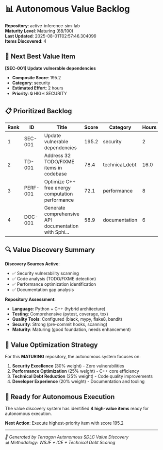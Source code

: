 # 📊 Autonomous Value Backlog

**Repository**: active-inference-sim-lab  
**Maturity Level**: Maturing (68/100)  
**Last Updated**: 2025-08-01T02:57:46.304099  
**Items Discovered**: 4

## 🚀 Next Best Value Item

**[SEC-001] Update vulnerable dependencies**
- **Composite Score**: 195.2
- **Category**: security
- **Estimated Effort**: 2 hours
- **Priority**: 🔒 HIGH SECURITY

## 📋 Prioritized Backlog

| Rank | ID | Title | Score | Category | Hours | Priority |
|------|-----|--------|--------|----------|--------|----------|
| 1 | SEC-001 | Update vulnerable dependencies | 195.2 | security | 2 | 🔒 HIGH SECURITY |
| 2 | TD-001 | Address 32 TODO/FIXME items in codebase | 78.4 | technical_debt | 16.0 | MEDIUM |
| 3 | PERF-001 | Optimize C++ free energy computation performance | 72.1 | performance | 8 | MEDIUM |
| 4 | DOC-001 | Generate comprehensive API documentation with Sphi... | 58.9 | documentation | 6 | LOW |


## 🔍 Value Discovery Summary

**Discovery Sources Active**:
- ✅ Security vulnerability scanning
- ✅ Code analysis (TODO/FIXME detection)  
- ✅ Performance optimization identification
- ✅ Documentation gap analysis

**Repository Assessment**:
- **Language**: Python + C++ (hybrid architecture)
- **Testing**: Comprehensive (pytest, coverage, tox)
- **Quality Tools**: Configured (black, mypy, flake8, bandit)
- **Security**: Strong (pre-commit hooks, scanning)
- **Maturity**: Maturing (good foundation, needs enhancement)

## 🎯 Value Optimization Strategy

For this **MATURING** repository, the autonomous system focuses on:

1. **Security Excellence** (30% weight) - Zero vulnerabilities
2. **Performance Optimization** (25% weight) - C++ core efficiency  
3. **Technical Debt Reduction** (25% weight) - Code quality improvements
4. **Developer Experience** (20% weight) - Documentation and tooling

## 🚀 Ready for Autonomous Execution

The value discovery system has identified **4 high-value items** ready for autonomous execution.

**Next Action**: Execute highest-priority item with score 195.2

---
*🤖 Generated by Terragon Autonomous SDLC Value Discovery*  
*📊 Methodology: WSJF + ICE + Technical Debt Scoring*

